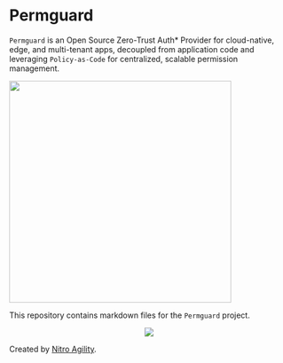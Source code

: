 # Permguard

`Permguard` is an Open Source Zero-Trust Auth* Provider for cloud-native, edge, and multi-tenant apps, decoupled from application code and leveraging `Policy-as-Code` for centralized, scalable permission management.

<p align="left">
  <img src="https://raw.githubusercontent.com/permguard/permguard-assets/main/pink-txt/1line.svg" class="center" width="400px" height="auto"/>
</p>

This repository contains markdown files for the `Permguard` project.

<p align="center">
  <img src="https://github.com/permguard/permguard/blob/main/assets/permguard.png?raw=true" class="center"/>
</p>

Created by [Nitro Agility](https://www.nitroagility.com/).
